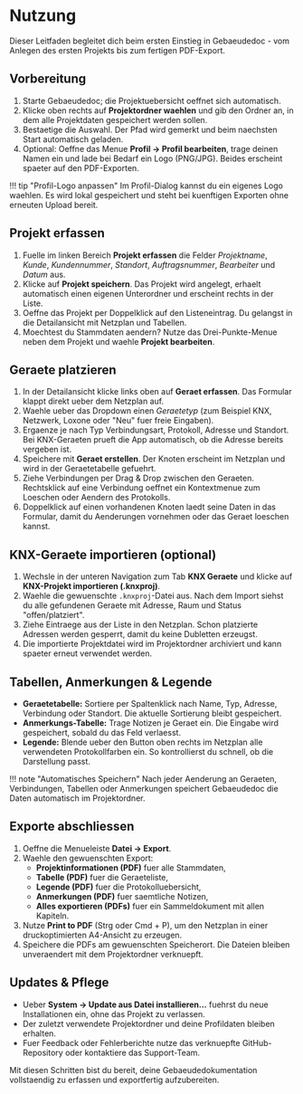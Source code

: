 ﻿# Nutzung

Dieser Leitfaden begleitet dich beim ersten Einstieg in Gebaeudedoc - vom Anlegen des ersten Projekts bis zum fertigen PDF-Export.

## Vorbereitung

1. Starte Gebaeudedoc; die Projektuebersicht oeffnet sich automatisch.
2. Klicke oben rechts auf **Projektordner waehlen** und gib den Ordner an, in dem alle Projektdaten gespeichert werden sollen.
3. Bestaetige die Auswahl. Der Pfad wird gemerkt und beim naechsten Start automatisch geladen.
4. Optional: Oeffne das Menue **Profil -> Profil bearbeiten**, trage deinen Namen ein und lade bei Bedarf ein Logo (PNG/JPG). Beides erscheint spaeter auf den PDF-Exporten.

!!! tip "Profil-Logo anpassen"
    Im Profil-Dialog kannst du ein eigenes Logo waehlen. Es wird lokal gespeichert und steht bei kuenftigen Exporten ohne erneuten Upload bereit.

## Projekt erfassen

1. Fuelle im linken Bereich **Projekt erfassen** die Felder *Projektname*, *Kunde*, *Kundennummer*, *Standort*, *Auftragsnummer*, *Bearbeiter* und *Datum* aus.
2. Klicke auf **Projekt speichern**. Das Projekt wird angelegt, erhaelt automatisch einen eigenen Unterordner und erscheint rechts in der Liste.
3. Oeffne das Projekt per Doppelklick auf den Listeneintrag. Du gelangst in die Detailansicht mit Netzplan und Tabellen.
4. Moechtest du Stammdaten aendern? Nutze das Drei-Punkte-Menue neben dem Projekt und waehle **Projekt bearbeiten**.

## Geraete platzieren

1. In der Detailansicht klicke links oben auf **Geraet erfassen**. Das Formular klappt direkt ueber dem Netzplan auf.
2. Waehle ueber das Dropdown einen *Geraetetyp* (zum Beispiel KNX, Netzwerk, Loxone oder "Neu" fuer freie Eingaben).
3. Ergaenze je nach Typ Verbindungsart, Protokoll, Adresse und Standort. Bei KNX-Geraeten prueft die App automatisch, ob die Adresse bereits vergeben ist.
4. Speichere mit **Geraet erstellen**. Der Knoten erscheint im Netzplan und wird in der Geraetetabelle gefuehrt.
5. Ziehe Verbindungen per Drag & Drop zwischen den Geraeten. Rechtsklick auf eine Verbindung oeffnet ein Kontextmenue zum Loeschen oder Aendern des Protokolls.
6. Doppelklick auf einen vorhandenen Knoten laedt seine Daten in das Formular, damit du Aenderungen vornehmen oder das Geraet loeschen kannst.

## KNX-Geraete importieren (optional)

1. Wechsle in der unteren Navigation zum Tab **KNX Geraete** und klicke auf **KNX-Projekt importieren (.knxproj)**.
2. Waehle die gewuenschte `.knxproj`-Datei aus. Nach dem Import siehst du alle gefundenen Geraete mit Adresse, Raum und Status "offen/platziert".
3. Ziehe Eintraege aus der Liste in den Netzplan. Schon platzierte Adressen werden gesperrt, damit du keine Dubletten erzeugst.
4. Die importierte Projektdatei wird im Projektordner archiviert und kann spaeter erneut verwendet werden.

## Tabellen, Anmerkungen & Legende

- **Geraetetabelle:** Sortiere per Spaltenklick nach Name, Typ, Adresse, Verbindung oder Standort. Die aktuelle Sortierung bleibt gespeichert.
- **Anmerkungs-Tabelle:** Trage Notizen je Geraet ein. Die Eingabe wird gespeichert, sobald du das Feld verlaesst.
- **Legende:** Blende ueber den Button oben rechts im Netzplan alle verwendeten Protokollfarben ein. So kontrollierst du schnell, ob die Darstellung passt.

!!! note "Automatisches Speichern"
    Nach jeder Aenderung an Geraeten, Verbindungen, Tabellen oder Anmerkungen speichert Gebaeudedoc die Daten automatisch im Projektordner.

## Exporte abschliessen

1. Oeffne die Menueleiste **Datei -> Export**.
2. Waehle den gewuenschten Export:
   - **Projektinformationen (PDF)** fuer alle Stammdaten,
   - **Tabelle (PDF)** fuer die Geraeteliste,
   - **Legende (PDF)** fuer die Protokolluebersicht,
   - **Anmerkungen (PDF)** fuer saemtliche Notizen,
   - **Alles exportieren (PDFs)** fuer ein Sammeldokument mit allen Kapiteln.
3. Nutze **Print to PDF** (Strg oder Cmd + P), um den Netzplan in einer druckoptimierten A4-Ansicht zu erzeugen.
4. Speichere die PDFs am gewuenschten Speicherort. Die Dateien bleiben unveraendert mit dem Projektordner verknuepft.

## Updates & Pflege

- Ueber **System -> Update aus Datei installieren...** fuehrst du neue Installationen ein, ohne das Projekt zu verlassen.
- Der zuletzt verwendete Projektordner und deine Profildaten bleiben erhalten.
- Fuer Feedback oder Fehlerberichte nutze das verknuepfte GitHub-Repository oder kontaktiere das Support-Team.

Mit diesen Schritten bist du bereit, deine Gebaeudedokumentation vollstaendig zu erfassen und exportfertig aufzubereiten.
